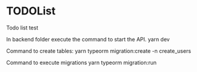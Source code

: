 # TODOList
Todo list test

In backend folder execute the command to start the API.
   yarn dev

Command to create tables: 
   yarn typeorm migration:create -n create_users

Command to execute migrations
   yarn typeorm migration:run